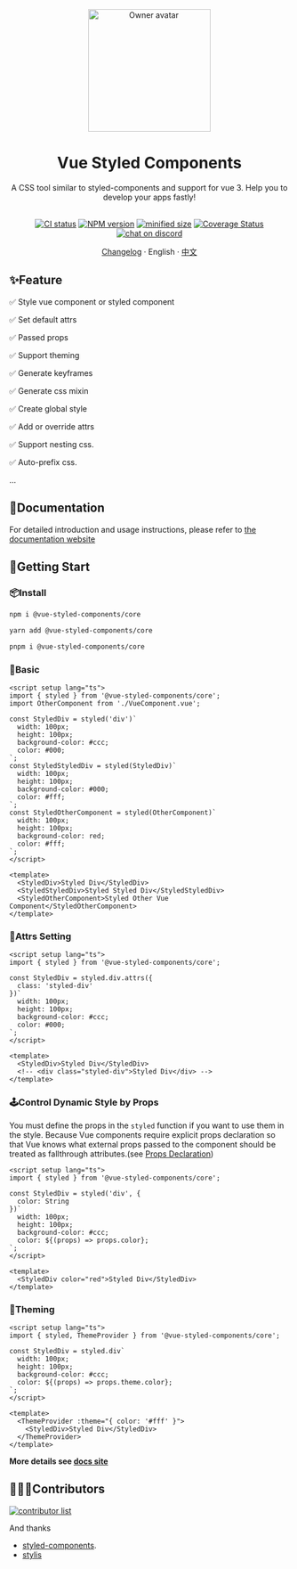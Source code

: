 <div align="center">
  <img alt="Owner avatar" src="https://vue-styled-components.com/logo.png" width="220px" />
  <h1>Vue Styled Components</h1>
  A CSS tool similar to styled-components and support for vue 3. Help you to develop your apps fastly!

  <br>
  <br>

  [![CI status][github-action-image]][github-action-url]
  [![NPM version][npm-version]][npm-url]
  [![minified size][npm-bundle-size]][npm-url]
  [![Coverage Status][coverage]][codecov-url]
  [![chat on discord][discord]][discord-url]

  [github-action-image]: https://github.com/vue-styled-components/core/workflows/Code%20Check/badge.svg
  [github-action-url]: https://github.com/vue-styled-components/core/actions/workflows/code-check.yml
  [npm-version]: https://img.shields.io/npm/v/%40vue-styled-components%2Fcore
  [npm-bundle-size]: https://img.shields.io/bundlejs/size/%40vue-styled-components%2Fcore
  [npm-url]: http://npmjs.org/package/@vue-styled-components/core
  [coverage]: https://coveralls.io/repos/github/vue-styled-components/core/badge.svg?branch=main
  [codecov-url]: https://coveralls.io/github/vue-styled-components/core?branch=main
  [discord]: https://img.shields.io/badge/chat-on%20discord-7289da.svg?sanitize=true
  [discord-url]: https://discord.gg/UbJxnvt2UH


[Changelog](./CHANGELOG.md) · English · [中文](./README.zh_CN.md)
 
  
</div>

## ✨Feature

✅ Style vue component or styled component

✅ Set default attrs

✅ Passed props

✅ Support theming

✅ Generate keyframes

✅ Generate css mixin

✅ Create global style

✅ Add or override attrs

✅ Support nesting css.

✅ Auto-prefix css.

...

## 📖Documentation

For detailed introduction and usage instructions, please refer to [the documentation website](https://vue-styled-components.com)

## 🚀Getting Start

### 📦Install

```sh
npm i @vue-styled-components/core
```

```sh
yarn add @vue-styled-components/core
```

```sh
pnpm i @vue-styled-components/core
```

### 💅Basic

```vue
<script setup lang="ts">
import { styled } from '@vue-styled-components/core';
import OtherComponent from './VueComponent.vue';

const StyledDiv = styled('div')`
  width: 100px;
  height: 100px;
  background-color: #ccc;
  color: #000;
`;
const StyledStyledDiv = styled(StyledDiv)`
  width: 100px;
  height: 100px;
  background-color: #000;
  color: #fff;
`;
const StyledOtherComponent = styled(OtherComponent)`
  width: 100px;
  height: 100px;
  background-color: red;
  color: #fff;
`;
</script>

<template>
  <StyledDiv>Styled Div</StyledDiv>
  <StyledStyledDiv>Styled Styled Div</StyledStyledDiv>
  <StyledOtherComponent>Styled Other Vue Component</StyledOtherComponent>
</template>
```

### 🔧Attrs Setting

```vue
<script setup lang="ts">
import { styled } from '@vue-styled-components/core';

const StyledDiv = styled.div.attrs({
  class: 'styled-div'
})`
  width: 100px;
  height: 100px;
  background-color: #ccc;
  color: #000;
`;
</script>

<template>
  <StyledDiv>Styled Div</StyledDiv>
  <!-- <div class="styled-div">Styled Div</div> -->
</template>
```

### 🕹️Control Dynamic Style by Props

You must define the props in the `styled` function if you want to use them in the style. Because Vue components
require explicit props declaration so that Vue knows what external props passed to the component should be treated as
fallthrough attributes.(see [Props Declaration](https://vuejs.org/guide/components/props.html#props-declaration))

```vue
<script setup lang="ts">
import { styled } from '@vue-styled-components/core';

const StyledDiv = styled('div', {
  color: String
})`
  width: 100px;
  height: 100px;
  background-color: #ccc;
  color: ${(props) => props.color};
`;
</script>

<template>
  <StyledDiv color="red">Styled Div</StyledDiv>
</template>
```

### 🧙Theming

```vue
<script setup lang="ts">
import { styled, ThemeProvider } from '@vue-styled-components/core';

const StyledDiv = styled.div`
  width: 100px;
  height: 100px;
  background-color: #ccc;
  color: ${(props) => props.theme.color};
`;
</script>

<template>
  <ThemeProvider :theme="{ color: '#fff' }">
    <StyledDiv>Styled Div</StyledDiv>
  </ThemeProvider>
</template>
```

**More details see [docs site](https://v-vibe.github.io/vue-styled-components/)**

## 🧑‍🤝‍🧑Contributors

<a href="https://github.com/vue-styled-components/core/graphs/contributors">
  <img alt="contributor list" src="https://contrib.rocks/image?repo=vue-styled-components/core" />
</a>

<br>

And thanks 

- [styled-components](https://github.com/styled-components).
- [stylis](https://github.com/thysultan/stylis)
